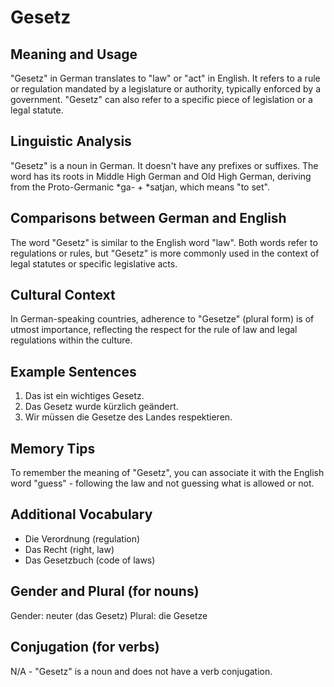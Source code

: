 # Gesetz
## Meaning and Usage
"Gesetz" in German translates to "law" or "act" in English. It refers to a rule or regulation mandated by a legislature or authority, typically enforced by a government. "Gesetz" can also refer to a specific piece of legislation or a legal statute.

## Linguistic Analysis
"Gesetz" is a noun in German. It doesn't have any prefixes or suffixes. The word has its roots in Middle High German and Old High German, deriving from the Proto-Germanic *ga- + *satjan, which means "to set".

## Comparisons between German and English
The word "Gesetz" is similar to the English word "law". Both words refer to regulations or rules, but "Gesetz" is more commonly used in the context of legal statutes or specific legislative acts.

## Cultural Context
In German-speaking countries, adherence to "Gesetze" (plural form) is of utmost importance, reflecting the respect for the rule of law and legal regulations within the culture.

## Example Sentences
1. Das ist ein wichtiges Gesetz.
2. Das Gesetz wurde kürzlich geändert.
3. Wir müssen die Gesetze des Landes respektieren.

## Memory Tips
To remember the meaning of "Gesetz", you can associate it with the English word "guess" - following the law and not guessing what is allowed or not.

## Additional Vocabulary
- Die Verordnung (regulation)
- Das Recht (right, law)
- Das Gesetzbuch (code of laws)

## Gender and Plural (for nouns)
Gender: neuter (das Gesetz)
Plural: die Gesetze

## Conjugation (for verbs)
N/A - "Gesetz" is a noun and does not have a verb conjugation.